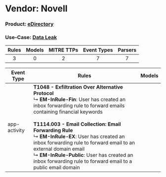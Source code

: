 Vendor: Novell
==============
### Product: [eDirectory](../ds_novell_edirectory.md)
### Use-Case: [Data Leak](../../../../UseCases/uc_data_leak.md)

| Rules | Models | MITRE TTPs | Event Types | Parsers |
|:-----:|:------:|:----------:|:-----------:|:-------:|
|   3   |   0    |     2      |      7      |    7    |

| Event Type   | Rules                                                                                                                                                                                                                                                                                                                                                                                                                                                                              | Models |
| ------------ | ---------------------------------------------------------------------------------------------------------------------------------------------------------------------------------------------------------------------------------------------------------------------------------------------------------------------------------------------------------------------------------------------------------------------------------------------------------------------------------- | ------ |
| app-activity | <b>T1048 - Exfiltration Over Alternative Protocol</b><br> ↳ <b>EM-InRule-Fin</b>: User has created an inbox forwarding rule to forward emails containing financial keywords<br><br><b>T1114.003 - Email Collection: Email Forwarding Rule</b><br> ↳ <b>EM-InRule-EX</b>: User has created an inbox forwarding rule to forward email to an external domain email<br> ↳ <b>EM-InRule-Public</b>: User has created an inbox forwarding rule to forward email to a public email domain |        |
